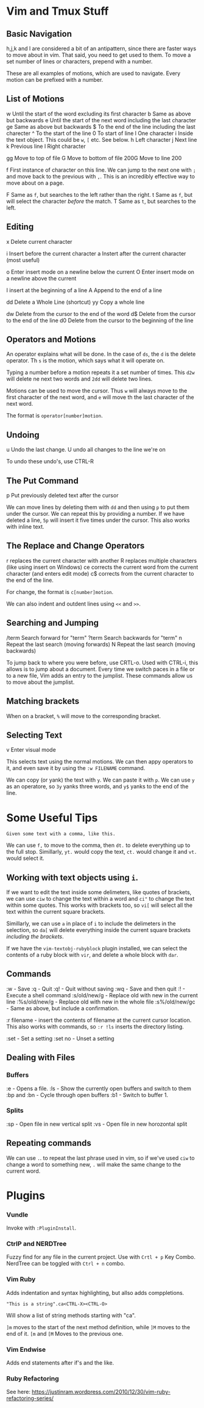 # Vim and Tmux Stuff

## Basic Navigation

h,j,k and l are considered a bit of an antipattern, since there are faster ways to move about in vim. That said, you need to get used to them. To move a set number of lines or characters, prepend with a number.

These are all examples of motions, which are used to navigate. Every motion can be prefixed with a number.

## List of Motions

w Until the start of the word excluding its first character
b Same as above but backwards
e Until the start of the next word including the last character
ge Same as above but backwards
$ To the end of the line including the last charecter
^ To the start of the line
0 To start of line
l One character
<thing>i<to> Inside the text object. This could be `w`, `[` etc. See below.
h Left character
j Next line
k Previous line
l Right character

gg Move to top of file
G Move to bottom of file
200G Move to line 200

f<char> First instance of character on this line. We can jump to the next one with `;` and move back to the previous with `,`. This is an incredibly effective way to move about on a page. 

F Same as `f`, but searches to the left rather than the right.
t Same as `f`, but will select the character *before* the match.
T Same as `t`, but searches to the left.

## Editing

x Delete current character

i Insert before the current character
a Instert after the current character (most useful)

o Enter insert mode on a newline below the current
O Enter insert mode on a newline above the current

I insert at the beginning of a line
A Append to the end of a line

dd Delete a Whole Line (shortcut)
yy Copy a whole line

dw Delete from the cursor to the end of the word
d$ Delete from the cursor to the end of the line
d0 Delete from the cursor to the beginning of the line

## Operators and Motions

An operator explains what will be done. In the case of `ds`, the `d` is the delete operator. Th `s` is the motion, which says what it will operate on.

Typing a number before a motion repeats it a set number of times. This `d2w` will delete ne next two words and `2dd` will delete two lines.

Motions can be used to move the cursor. Thus `w` will always move to the first character of the next word, and `e` will move th the last character of the next word.

The format is `operator[number]motion`.

## Undoing

u Undo the last change.
U undo all changes to the line we're on

To undo these undo's, use CTRL-R

## The Put Command

p Put previously deleted text after the cursor

We can move lines by deleting them with `dd` and then using `p` to put them under the cursor. We can repeat this by providing a number. If we have deleted a line, `5p` will insert it five times under the cursor. This also works with inline text.

## The Replace and Change Operators

r replaces the current character with another
R replaces multiple characters (like using insert on Windows)
ce corrects the current word from the current character (and enters edit mode)
c$ corrects from the current character to the end of the line.

For change, the format is `c[number]motion`.

We can also indent and outdent lines using `<<` and `>>`.

## Searching and Jumping

/term Search forward for "term"
?term Search backwards for "term"
n Repeat the last search (moving forwards)
N Repeat the last search (moving backwards)

To jump back to where you were before, use CRTL-o. Used with CTRL-i, this allows is to jump about a document. Every time we switch paces in a file or to a new file, Vim adds an entry to the jumplist. These commands allow us to move about the jumplist.

## Matching brackets

When on a bracket, `%` will move to the corresponding bracket.

## Selecting Text

v Enter visual mode

This selects text using the normal motions. We can then appy operators to it, and even save it by using the `:w FILENAME` command.

We can copy (or yank) the text with `y`. We can paste it with `p`. We can use `y` as an operatore, so `3y` yanks three words, and `y$` yanks to the end of the line.

# Some Useful Tips

    Given some text with a comma, like this.

We can use `f,` to move to the comma, then `dt.` to delete everything up to the full stop. Simillarly, `yt.` would copy the text, `ct.` would change it and `vt.` would select it.

## Working with text objects using `i`.

If we want to edit the text inside some delimeters, like quotes of brackets, we can use `ciw` to change the text within a word and `ci"` to change the text within some quotes. This works with brackets too, so `vi[` will select all the text within the current square brackets.

Simillarly, we can use `a` in place of `i` to include the delimeters in the selection, so `da[` will delete everything inside the current square brackets *including the brackets*.

If we have the `vim-textobj-rubyblock` plugin installed, we can select the contents of a ruby block with `vir`, and delete a whole block with `dar`.

## Commands

:w - Save
:q - Quit
:q! - Quit without saving
:wq - Save and then quit
:!<command> - Execute a shell command
:s/old/new/g - Replace old with new in the current line
:%s/old/new/g - Replace old with new in the whole file
:s%/old/new/gc - Same as above, but include a confirmation.

:r filename - insert the contents of filename at the current cursor location. This also works with commands, so `:r !ls` inserts the directory listing.

:set <setting> - Set a setting
:set no<setting> - Unset a setting


## Dealing with Files

### Buffers

:e <filename> - Opens a file.
:ls - Show the currently open buffers and switch to them
:bp and :bn - Cycle through open buffers
:b1 - Switch to buffer 1.

### Splits

:sp <filename> - Open file in new vertical split
:vs <filename> - Open file in new horozontal split

## Repeating commands
We can use `.`. to repeat the last phrase used in vim, so if we've used `ciw` to
change a word to something new, `.` will make the same change to the current
word.



# Plugins

### Vundle
Invoke with `:PluginInstall`.

### CtrlP and NERDTree
Fuzzy find for any file in the current project. Use with `Crtl + p` Key Combo. NerdTree can be toggled with `Ctrl + n` combo.

### Vim Ruby

Adds indentation and syntax highlighting, but allso adds comppletions.

    "This is a string".ca<CTRL-X><CTRL-O>

Will show a list of string methods starting with "ca".

`]m` moves to the start of the next method definition, while `]M` moves to the end of it. `[m` and `[M` Moves to the previous one.

### Vim Endwise

Adds end statements after if's and the like.


### Ruby Refactoring

See here: https://justinram.wordpress.com/2010/12/30/vim-ruby-refactoring-series/





